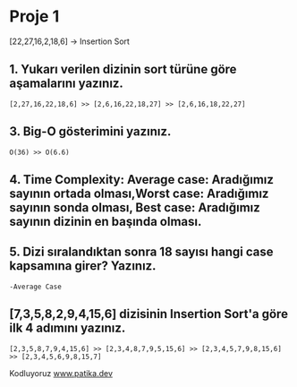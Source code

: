# Proje 1
[22,27,16,2,18,6] -> Insertion Sort
## 1. Yukarı verilen dizinin sort türüne göre aşamalarını yazınız.
```
[2,27,16,22,18,6] >> [2,6,16,22,18,27] >> [2,6,16,18,22,27]
```
## 3. Big-O gösterimini yazınız.
```
O(36) >> O(6.6)
```
## 4. Time Complexity: Average case: Aradığımız sayının ortada olması,Worst case: Aradığımız sayının sonda olması, Best case: Aradığımız sayının dizinin en başında olması.
## 5. Dizi sıralandıktan sonra 18 sayısı hangi case kapsamına girer? Yazınız.
```
-Average Case
```
## [7,3,5,8,2,9,4,15,6] dizisinin Insertion Sort'a göre ilk 4 adımını yazınız.
```
[2,3,5,8,7,9,4,15,6] >> [2,3,4,8,7,9,5,15,6] >> [2,3,4,5,7,9,8,15,6] >> [2,3,4,5,6,9,8,15,7]
```
Kodluyoruz
www.patika.dev
